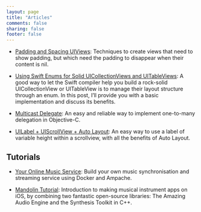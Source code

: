 ```yaml
---
layout: page
title: "Articles"
comments: false
sharing: false
footer: false
---
```


* [Padding and Spacing UIViews](https://insights.project-a.com/padding-and-spacing-uiviews-9ef25eb416c1): Techniques to create views that need to show padding, but which need the padding to disappear when their content is nil.

* [Using Swift Enums for Solid UICollectionViews and UITableViews](https://insights.project-a.com/using-swift-enums-for-solid-uicollectionviews-and-uitableviews-bf5735a8cfdf): A good way to let the Swift compiler help you build a rock-solid UICollectionView or UITableView is to manage their layout structure through an enum. In this post, I’ll provide you with a basic implementation and discuss its benefits.

* [Multicast Delegate](/articles/objective-c-multicast-delegate): An easy and reliable way to implement one-to-many delegation in Objective-C.

* [UILabel + UIScrollView + Auto Layout](/articles/uilabel-plus-uiscrollview-plus-autolayout): An easy way to use a label of variable height within a scrollview, with all the benefits of Auto Layout. 

## Tutorials

* [Your Online Music Service](/articles/easily-sync-and-stream-your-entire-music-collection-using-docker): Build your own music synchronisation and streaming service using Docker and Ampache.

* [Mandolin Tutorial](/articles/mandolin): Introduction to making musical instrument apps on iOS, by combining two fantastic open-source libraries: The Amazing Audio Engine and the Synthesis Toolkit in C++.
